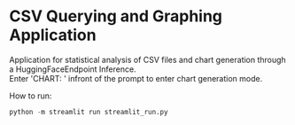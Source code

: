# CSV Querying and Graphing Application

Application for statistical analysis of CSV files and chart generation through a HuggingFaceEndpoint Inference.\
Enter 'CHART: ' infront of the prompt to enter chart generation mode.

How to run:

```python
python -m streamlit run streamlit_run.py
```
